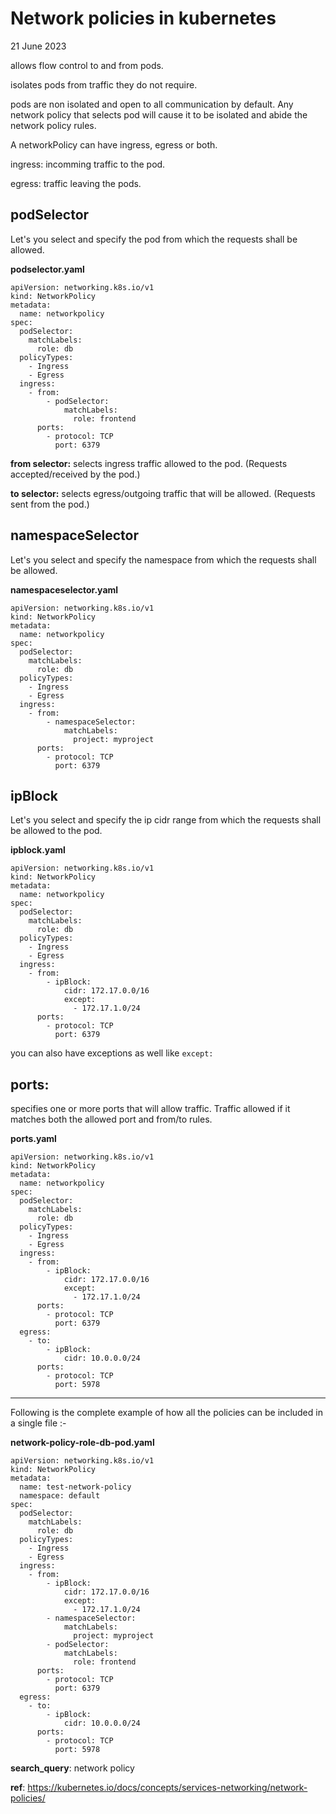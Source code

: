 # Network policies in kubernetes
21 June 2023

allows flow control to and from pods.

isolates pods from traffic they do not require.

pods are non isolated and open to all communication by default. Any network policy that selects pod will cause it to be isolated and abide the network policy rules.

A networkPolicy can have ingress, egress or both.

ingress: incomming traffic to the pod.

egress: traffic leaving the pods.

**podSelector**
---

Let's you select and specify the pod from which the requests shall be allowed.

**podselector.yaml**
```
apiVersion: networking.k8s.io/v1
kind: NetworkPolicy
metadata:
  name: networkpolicy
spec:
  podSelector:
    matchLabels:
      role: db
  policyTypes:
    - Ingress
    - Egress
  ingress:
    - from:
        - podSelector:
            matchLabels:
              role: frontend
      ports:
        - protocol: TCP
          port: 6379
```

**from selector:** selects ingress traffic allowed to the pod. (Requests accepted/received by the pod.)

**to selector:** selects egress/outgoing traffic that will be allowed. (Requests sent from the pod.)


**namespaceSelector** 
---

Let's you select and specify the namespace from which the requests shall be allowed.

**namespaceselector.yaml**

```
apiVersion: networking.k8s.io/v1
kind: NetworkPolicy
metadata:
  name: networkpolicy
spec:
  podSelector:
    matchLabels:
      role: db
  policyTypes:
    - Ingress
    - Egress
  ingress:
    - from:
        - namespaceSelector:
            matchLabels:
              project: myproject
      ports:
        - protocol: TCP
          port: 6379
```


**ipBlock** 
---

Let's you select and specify the ip cidr range from which the requests shall be allowed to the pod.

**ipblock.yaml**

```
apiVersion: networking.k8s.io/v1
kind: NetworkPolicy
metadata:
  name: networkpolicy
spec:
  podSelector:
    matchLabels:
      role: db
  policyTypes:
    - Ingress
    - Egress
  ingress:
    - from:
        - ipBlock:
            cidr: 172.17.0.0/16
            except:
              - 172.17.1.0/24
      ports:
        - protocol: TCP
          port: 6379
```

you can also have exceptions as well like ```except:```

**ports**:
---

specifies one or more ports that will allow traffic.
Traffic allowed if it matches both the allowed port and from/to rules.

**ports.yaml**

```
apiVersion: networking.k8s.io/v1
kind: NetworkPolicy
metadata:
  name: networkpolicy
spec:
  podSelector:
    matchLabels:
      role: db
  policyTypes:
    - Ingress
    - Egress
  ingress:
    - from:
        - ipBlock:
            cidr: 172.17.0.0/16
            except:
              - 172.17.1.0/24
      ports:
        - protocol: TCP
          port: 6379
  egress:
    - to:
        - ipBlock:
            cidr: 10.0.0.0/24
      ports:
        - protocol: TCP
          port: 5978
```
  

---



Following is the complete example of how all the policies can be included in a single file :-

**network-policy-role-db-pod.yaml**

```
apiVersion: networking.k8s.io/v1
kind: NetworkPolicy
metadata:
  name: test-network-policy
  namespace: default
spec:
  podSelector:
    matchLabels:
      role: db
  policyTypes:
    - Ingress
    - Egress
  ingress:
    - from:
        - ipBlock:
            cidr: 172.17.0.0/16
            except:
              - 172.17.1.0/24
        - namespaceSelector:
            matchLabels:
              project: myproject
        - podSelector:
            matchLabels:
              role: frontend
      ports:
        - protocol: TCP
          port: 6379
  egress:
    - to:
        - ipBlock:
            cidr: 10.0.0.0/24
      ports:
        - protocol: TCP
          port: 5978
```



**search_query**: network policy

**ref**: https://kubernetes.io/docs/concepts/services-networking/network-policies/


